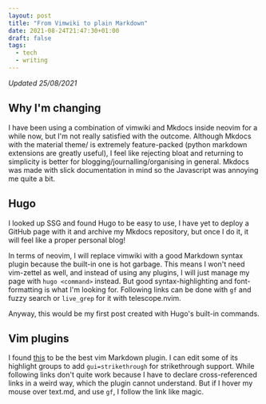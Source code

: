 ```yaml
---
layout: post
title: "From Vimwiki to plain Markdown"
date: 2021-08-24T21:47:30+01:00
draft: false
tags:
  - tech
  - writing
---
```


_Updated 25/08/2021_

## Why I'm changing

I have been using a combination of vimwiki and Mkdocs inside neovim for a while
now, but I'm not really satisfied with the outcome. Although Mkdocs with the
material theme/ is extremely feature-packed (python markdown extensions are
greatly useful), I feel like rejecting bloat and returning to simplicity is
better for blogging/journalling/organising in general. Mkdocs was made with
slick documentation in mind so the Javascript was annoying me quite a bit.

## Hugo

I looked up SSG and found Hugo to be easy to use, I have yet to deploy a GitHub
page with it and archive my Mkdocs repository, but once I do it, it will feel
like a proper personal blog!

In terms of neovim, I will replace vimwiki with a good Markdown syntax plugin
because the built-in one is hot garbage. This means I won't need vim-zettel as
well, and instead of using any plugins, I will just manage my page with `hugo <command>` instead. But good syntax-highlighting and font-formatting is what
I'm looking for. Following links can be done with `gf` and fuzzy search or
`live_grep` for it with telescope.nvim.

Anyway, this would be my first post created with Hugo's built-in commands.

## Vim plugins

I found [this](https://github.com/plasticboy/vim-markdown) to be the best vim
Markdown plugin. I can edit some of its highlight groups to add
`gui=strikethrough` for strikethrough support. While following links don't
quite work because I have to declare cross-referenced links in a weird way,
which the plugin cannot understand. But if I hover my mouse over text.md, and
use `gf`, I follow the link like magic.
